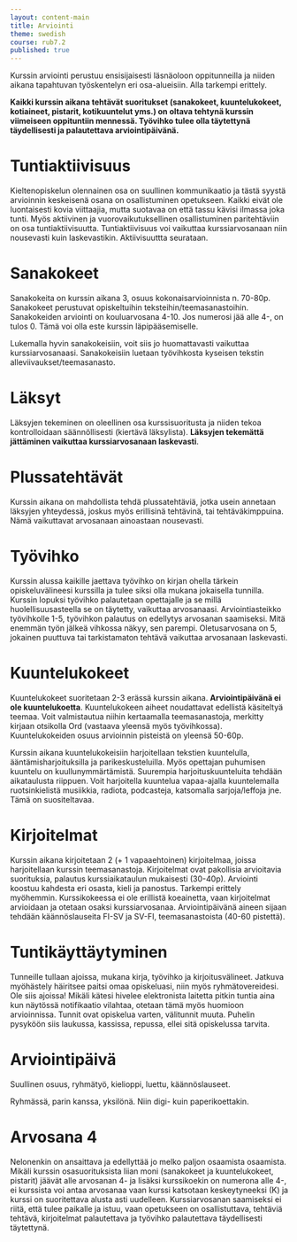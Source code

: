 ```yaml
---
layout: content-main
title: Arviointi
theme: swedish
course: rub7.2
published: true
---
```

Kurssin arviointi perustuu ensisijaisesti läsnäoloon oppitunneilla ja niiden
aikana tapahtuvan työskentelyn eri osa-alueisiin. Alla tarkempi erittely. 

**Kaikki kurssin aikana tehtävät suoritukset (sanakokeet, kuuntelukokeet, kotiaineet, pistarit, kotikuuntelut yms.) on oltava tehtynä kurssin viimeiseen oppituntiin mennessä. Työvihko tulee olla täytettynä täydellisesti ja palautettava arviointipäivänä.**

# Tuntiaktiivisuus
Kieltenopiskelun olennainen osa on suullinen kommunikaatio ja tästä syystä
arvioinnin keskeisenä osana on osallistuminen opetukseen. Kaikki eivät ole
luontaisesti kovia viittaajia, mutta suotavaa on että tassu kävisi ilmassa joka
tunti. Myös aktiivinen ja vuorovaikutuksellinen osallistuminen paritehtäviin on
osa tuntiaktiivisuutta. Tuntiaktiivisuus voi vaikuttaa kurssiarvosanaan niin
nousevasti kuin laskevastikin. Aktiivisuuttta seurataan.

# Sanakokeet
Sanakokeita on kurssin aikana 3, osuus kokonaisarvioinnista n. 70-80p. Sanakokeet perustuvat opiskeltuihin teksteihin/teemasanastoihin. Sanakokeiden arviointi on kouluarvosana 4-10. Jos numerosi jää alle 4-, on tulos 0. Tämä voi olla este kurssin läpipääsemiselle.

Lukemalla hyvin sanakokeisiin, voit siis jo huomattavasti vaikuttaa kurssiarvosanaasi. Sanakokeisiin luetaan työvihkosta kyseisen tekstin alleviivaukset/teemasanasto.

# Läksyt
Läksyjen tekeminen on oleellinen osa kurssisuoritusta ja niiden tekoa kontrolloidaan säännöllisesti (kiertävä läksylista). **Läksyjen tekemättä jättäminen vaikuttaa kurssiarvosanaan laskevasti**. 

# Plussatehtävät
Kurssin aikana on mahdollista tehdä plussatehtäviä, jotka usein annetaan läksyjen yhteydessä, joskus myös erillisinä tehtävinä, tai tehtäväkimppuina. Nämä vaikuttavat arvosanaan ainoastaan nousevasti.

# Työvihko
Kurssin alussa kaikille jaettava työvihko on kirjan ohella tärkein opiskeluvälineesi
kurssilla ja tulee siksi olla mukana jokaisella tunnilla. Kurssin lopuksi työvihko palautetaan opettajalle ja se millä huolellisuusasteella se on täytetty, vaikuttaa arvosanaasi. Arviointiasteikko työvihkolle 1-5, työvihkon palautus on edellytys arvosanan saamiseksi. Mitä enemmän työn jälkeä vihkossa näkyy, sen parempi. Oletusarvosana on 5, jokainen puuttuva tai tarkistamaton tehtävä vaikuttaa arvosanaan laskevasti.

# Kuuntelukokeet
Kuuntelukokeet suoritetaan 2-3 erässä kurssin aikana. **Arviointipäivänä ei ole kuuntelukoetta**. Kuuntelukokeen aiheet noudattavat edellistä käsiteltyä teemaa. Voit valmistautua niihin kertaamalla teemasanastoja, merkitty kirjaan otsikolla Ord (vastaava yleensä myös työvihkossa). Kuuntelukokeiden osuus arvioinnin pisteistä on yleensä 50-60p.

Kurssin aikana kuuntelukokeisiin harjoitellaan tekstien kuuntelulla, ääntämisharjoituksilla ja parikeskusteluilla. Myös opettajan puhumisen kuuntelu on kuullunymmärtämistä. Suurempia harjoituskuunteluita tehdään aikataulusta riippuen. Voit harjoitella kuuntelua vapaa-ajalla kuuntelemalla ruotsinkielistä musiikkia, radiota, podcasteja, katsomalla sarjoja/leffoja jne. Tämä on suositeltavaa.

# Kirjoitelmat
Kurssin aikana kirjoitetaan 2 (+ 1 vapaaehtoinen) kirjoitelmaa, joissa harjoitellaan kurssin teemasanastoja. Kirjoitelmat ovat pakollisia arvioitavia suorituksia, palautus kurssiaikataulun mukaisesti (30-40p). Arviointi koostuu kahdesta eri osasta, kieli ja panostus. Tarkempi erittely myöhemmin. Kurssikokeessa ei ole erillistä koeainetta, vaan kirjoitelmat arvioidaan ja otetaan osaksi kurssiarvosanaa. Arviointipäivänä aineen sijaan tehdään käännöslauseita FI-SV ja SV-FI, teemasanastoista (40-60 pistettä).

# Tuntikäyttäytyminen
Tunneille tullaan ajoissa, mukana kirja, työvihko ja kirjoitusvälineet. Jatkuva myöhästely häiritsee paitsi omaa opiskeluasi, niin myös ryhmätovereidesi. Ole siis ajoissa! Mikäli kätesi hivelee elektronista laitetta pitkin tuntia aina kun näytössä notifikaatio vilahtaa, otetaan tämä myös huomioon arvioinnissa.
Tunnit ovat opiskelua varten, välitunnit muuta. Puhelin pysyköön siis laukussa, kassissa, repussa, ellei sitä opiskelussa tarvita.

# Arviointipäivä
Suullinen osuus, ryhmätyö,  kielioppi, luettu, käännöslauseet.

Ryhmässä, parin kanssa, yksilönä. Niin digi- kuin paperikoettakin.

# Arvosana 4
Nelonenkin on ansaittava ja edellyttää jo melko paljon osaamista osaamista. Mikäli kurssin
osasuorituksista liian moni (sanakokeet ja kuuntelukokeet, pistarit) jäävät alle arvosanan 4- ja lisäksi
kurssikoekin on numerona alle 4-, ei kurssista voi antaa arvosanaa vaan kurssi katsotaan keskeytyneeksi (K) ja kurssi on suoritettava alusta asti uudelleen. Kurssiarvosanan saamiseksi ei riitä, että tulee paikalle ja istuu, vaan opetukseen on osallistuttava, tehtäviä tehtävä, kirjoitelmat palautettava ja työvihko palautettava täydellisesti täytettynä.
